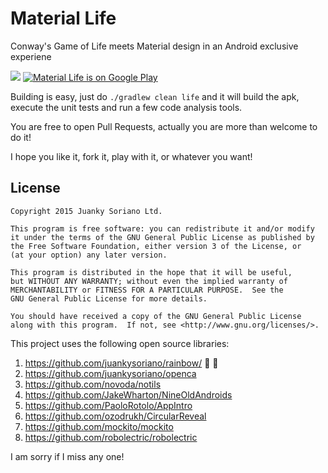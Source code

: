 # Material Life
Conway's Game of Life meets Material design in an Android exclusive experiene

![](http://s8.postimg.org/xwprmqpmd/device_copy.png)
[![Material Life is on Google Play](http://developer.android.com/images/brand/en_generic_rgb_wo_60.png)](https://play.google.com/store/apps/details?id=com.juankysoriano.materiallife)

Building is easy, just do `./gradlew clean life` and it will build the apk, execute the unit tests and run a few code analysis tools.

You are free to open Pull Requests, actually you are more than welcome to do it!

I hope you like it, fork it, play with it, or whatever you want!

License
--------

    Copyright 2015 Juanky Soriano Ltd.

    This program is free software: you can redistribute it and/or modify
    it under the terms of the GNU General Public License as published by
    the Free Software Foundation, either version 3 of the License, or
    (at your option) any later version.

    This program is distributed in the hope that it will be useful,
    but WITHOUT ANY WARRANTY; without even the implied warranty of
    MERCHANTABILITY or FITNESS FOR A PARTICULAR PURPOSE.  See the
    GNU General Public License for more details.

    You should have received a copy of the GNU General Public License
    along with this program.  If not, see <http://www.gnu.org/licenses/>.

This project uses the following open source libraries:

1. https://github.com/juankysoriano/rainbow/ :rainbow: :100:
2. https://github.com/juankysoriano/openca
3. https://github.com/novoda/notils
4. https://github.com/JakeWharton/NineOldAndroids
5. https://github.com/PaoloRotolo/AppIntro
6. https://github.com/ozodrukh/CircularReveal
7. https://github.com/mockito/mockito
8. https://github.com/robolectric/robolectric

I am sorry if I miss any one!
